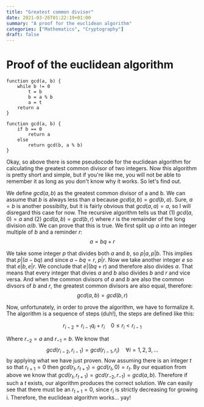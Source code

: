 ```yaml
---
title: "Greatest common divisor"
date: 2021-03-26T01:22:19+01:00
summary: "A proof for the euclidean algorithm"
categories: ["Mathematics", "Cryptography"]
draft: false
---
```


# Proof of the euclidean algorithm

```
function gcd(a, b) {
    while b != 0
        t = b
        b = a % b
        a = t
    return a
}

function gcd(a, b) {
    if b == 0
        return a
    else
        return gcd(b, a % b)
}
```

Okay, so above there is some pseudocode for the euclidean algorithm for calculating the greatest common divisor
of two integers. Now this algorithm is pretty short and simple, but if you're like me, you will not be able
to remember it as long as you don't know why it works. So let's find out.

We define $gcd(a, b)$ as the greatest common divisor of a and b. We can assume that $b$ is always less than
$a$ because $gcd(a, b) = gcd(b, a)$. Sure, $a = b$ is another possibilty, but it is fairly obvious that $gcd(a, a) = a$, so I will
disregard this case for now.
The recursive algorithm tells us that (1) $gcd(a, 0) = a$ and (2) $gcd(a, b) = gcd(b, r)$ where $r$ is the remainder of
the long division $a / b$. We can prove that this is true. We first split up $a$ into an integer multiple of $b$ and a reminder $r$:
$$a = bq + r$$

We take some integer $p$ that divides both $a$ and $b$, so $p | a, p | b$. This implies that $p | (a - bq)$ and
since $a - bq = r$, $p|r$. Now we take another integer $e$ so that $e|b, e|r$. We conclude that $e|(bq + r)$ and therefore
also divides $a$. That means that every integer that divies $a$ and $b$ also divides $b$ and $r$ and vice versa. And when
the common divisors of $a$ and $b$ are also the common divsors of $b$ and $r$, the greatest common divisors are also equal, therefore:
$$gcd(a,b) = gcd(b,r)$$

Now, unfortunately, in order to prove the algorithm, we have to formalize it. The algorithm is a sequence of steps (duh!),
the steps are defined like this:

$$r_{i-2} = r_{i-1}q_{i} + r_{i} \quad 0 \leq r_{i} \lt r_{i-1}$$

Where $r_{-2} = a$ and $r_{-1} = b$. We know that
$$gcd(r_{i-2}, r_{i-1}) = gcd(r_{i-1}, r_{i}) \quad \forall i = 1,2,3,...$$
by applying what we have just proven. Now assuming there is an integer $t$ so that
$r_{t+1} = 0$ then $gcd(r_{t}, r_{t+1}) = gcd(r_{t}, 0) = r_{t}$. By our equation from above
we know that $gcd(r_{t}, r_{t+1}) = gcd(r_{-2}, r_{-1}) = gcd(a, b)$. Therefore if such a $t$ exists,
our algorithm produces the correct solution. We can easily see that there must be an $r_{t+1} = 0$,
since $r_{i}$ is strictly decreasing for growing i. Therefore, the euclidean algorithm works... yay!

